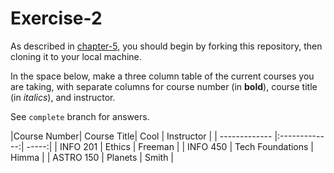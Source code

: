 # Exercise-2

As described in [chapter-5](https://info201-s17.github.io/book/introduction-to-git-and-github.html), you should begin by forking this repository, then cloning it to your local machine.

In the space below, make a three column table of the current courses you are taking, with separate columns for course number (in **bold**), course title (in _italics_), and instructor.

See `complete` branch for answers.

|Course Number| Course Title| Cool  | Instructor |
| ------------- |:-------------:| -----:|
| INFO 201     | Ethics | Freeman |
| INFO 450      | Tech Foundations      |   Himma |
| ASTRO 150 | Planets     |    Smith |
